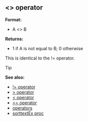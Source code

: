 ## \<\> operator

**Format:**
+   A \<\> B
<!-- -->
**Returns:**
+   1 if A is not equal to B; 0 otherwise


This is identical to the != operator.

> [!TIP] 
> **See also:**
> +   [!= operator](/ref/operator/!=.md) 
> +   [\> operator](/ref/operator/%3e.md) 
> +   [\< operator](/ref/operator/%3c.md) 
> +   [== operator](/ref/operator/==.md) 
> +   [operators](/ref/operator.md) 
> +   [sorttextEx proc](/ref/proc/sorttextEx.md) <!-- -->